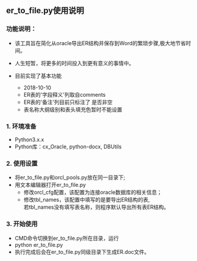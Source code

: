 ## er_to_file.py使用说明

### 功能说明：
* 该工具旨在简化从oracle导出ER结构并保存到Word的繁琐步骤,极大地节省时间。
* 人生短暂，将更多的时间投入到更有意义的事情中。

* 目前实现了基本功能
    * 2018-10-10
    * ER表的'字段释义'列取自comments
    * ER表的'备注'列目前只标注了 是否非空
    * 表名称大纲级别和表头填充色暂时不能设置

### 1. 环境准备
* Python3.x.x
* Python库：cx_Oracle, python-docx, DBUtils

### 2. 使用设置
* 将er_to_file.py和orcl_pools.py放在同一目录下;
* 用文本编辑器打开er_to_file.py
    * 修改orcl_cfg配置，该配置为连接oracle数据库的相关信息；
    * 修改tbl_names，该配置中填写的是要导出ER结构的表,  
      若tbl_names没有填写表名称，则程序默认导出所有表ER结构。
   
### 3. 开始使用
* CMD命令切换到er_to_file.py所在目录，运行
* python er_to_file.py
* 执行完成后会在er_to_file.py同级目录下生成ER.doc文件。
